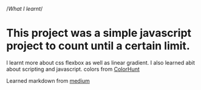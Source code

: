 /_What I learnt_/

# This project was a simple javascript project to count until a certain limit.

I learnt more about css flexbox as well as linear gradient.
I also learned abit about scripting and javascript.
colors from [ColorHunt](https://colorhunt.co/)

Learned markdown from [medium](https://medium.com/@saumya.ranjan/how-to-write-a-readme-md-file-markdown-file-20cb7cbcd6f)

